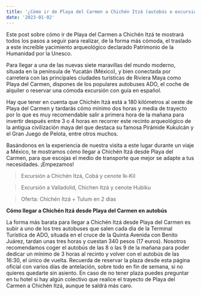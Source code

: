 ```yaml
---
title: '¿Cómo ir de Playa del Carmen a Chichén Itzá (autobús o excursión)?'
date: '2023-01-02'
---
```

Este post sobre cómo ir de Playa del Carmen a Chichén Itzá te mostrará todos los pasos a seguir para realizar, de la forma más cómoda, el traslado a este increíble yacimiento arqueológico declarado Patrimonio de la Humanidad por la Unesco.  

Para llegar a una de las nuevas siete maravillas del mundo moderno, situada en la península de Yucatán (México), y bien conectada por carretera con las principales ciudades turísticas de Riviera Maya como Playa del Carmen, dispones de los populares autobuses ADO, el coche de alquiler o reservar una cómoda excursión con guía en español.  

Hay que tener en cuenta que Chichén Itzá está a 180 kilómetros al oeste de Playa del Carmen y tardarás cómo mínimo dos horas y media de trayecto por lo que es muy recomendable salir a primera hora de la mañana para invertir después entre 3 o 4 horas en recorrer este recinto arqueológico de la antigua civilización maya del que destaca su famosa Pirámide Kukulcán y el Gran Juego de Pelota, entre otros muchos.  

Basándonos en la experiencia de nuestra visita a este lugar durante un viaje a México, te mostramos cómo llegar a Chichén Itzá desde Playa del Carmen, para que escojas el medio de transporte que mejor se adapte a tus necesidades. ¡Empezamos!

>Excursión a Chichén Itzá, Cobá y cenote Ik-Kil

>Excursión a Valladolid, Chichen Itzá y cenote Hubiku

>Oferta: Chichén Itzá + Tulum en 2 días

**Cómo llegar a Chichén Itzá desde Playa del Carmen en autobús**
  
La forma más barata para llegar a Chichén Itzá desde Playa del Carmen es subir a uno de los tres autobuses que salen cada día de la Terminal Turística de ADO, situada en el cruce de la Quinta Avenida con Benito Juárez, tardan unas tres horas y cuestan 340 pesos (17 euros).
Nosotros recomendamos coger el autobús de las 8 o las 9 de la mañana para poder dedicar un mínimo de 3 horas al recinto y volver con el autobús de las 16:30, el único de vuelta. Recuerda de reservar la plaza desde esta página oficial con varios días de antelación, sobre todo en fin de semana, si no quieres quedarte sin asiento. En caso de no tener plaza puedes preguntar en tu hotel si hay algún colectivo que realice el trayecto de Playa del Carmen a Chichén Itzá, aunque te saldrá más caro.